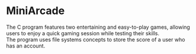 # MiniArcade
The C program features two entertaining and easy-to-play games, allowing users to enjoy a quick gaming session while testing their skills.  
The program uses file systems concepts to store the score of a user who has an account.
